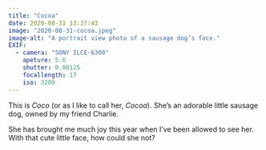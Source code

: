 ```yaml
---
title: "Cocoa"
date: 2020-08-31 13:37:43
image: "2020-08-31-cocoa.jpeg"
image-alt: "A portrait view photo of a sausage dog’s face."
EXIF:
  - camera: "SONY ILCE-6300"
    apeture: 5.6
    shutter: 0.00125
    focallength: 17
    iso: 3200
---
```


This is _Coco_ (or as I like to call her, _Cocoa_). She’s an adorable little sausage dog, owned by my friend Charlie. 

She has brought me much joy this year when I’ve been allowed to see her. With that cute little face, how could she not?